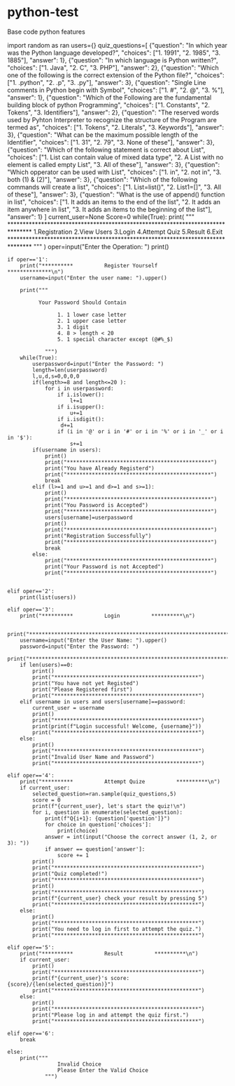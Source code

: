 # python-test
Base code python features

import random as ran
users={}
quiz_questions=[
    {"question": "In which year was the Python language developed?", "choices": ["1. 1991", "2. 1985", "3. 1885"], "answer": 1},
    {"question": "In which language is Python written?", "choices": ["1. Java", "2. C", "3. PHP"], "answer": 2},
    {"question": "Which one of the following is the correct extension of the Python file?", "choices": ["1. .python", "2. .p", "3. .py"], "answer": 3},
    {"question": "Single Line comments in Python begin with Symbol", "choices": ["1. #", "2. @", "3. %"], "answer": 1},
    {"question": "Which of the Following are the fundamental building block of python Programming", "choices": ["1. Constants", "2. Tokens", "3. Identifiers"], "answer": 2},
    {"question": "The reserved words used by Pyhton Interpreter to recognize the structure of the Program are termed as", "choices": ["1. Tokens", "2. Literals", "3. Keywords"], "answer": 3},
    {"question": "What can be the maximum possible length of the Identifier", "choices": ["1. 31", "2. 79", "3. None of these"], "answer": 3},
    {"question": "Which of the following statement is correct about List", "choices": ["1. List can contain value of mixed data type", "2. A List with no element is called empty List", "3. All of these"], "answer": 3},
    {"question": "Which opperator can be used with List", "choices": ["1. in", "2. not in", "3. both (1) & (2)"], "answer": 3},
    {"question": "Which of the following commands will create a list", "choices": ["1. List=list()", "2. List1=[]", "3. All of these"], "answer": 3},
    {"question": "What is the use of append() function in list", "choices": ["1. It adds an items to the end of the list", "2. It adds an item anywhere in list", "3. It adds an items to the beginning of the list"], "answer": 1}
]
current_user=None
Score=0
while(True):
    print(
        """
        *******************************************************************************
                    1.Registration
                    2.View Users
                    3.Login
                    4.Attempt Quiz
                    5.Result
                    6.Exit
        *******************************************************************************
        """
    )
    oper=input("Enter the Operation: ")
    print()

    if oper=='1':
        print("**********          Register Yourself          **************\n")
        username=input("Enter the user name: ").upper()
        
        print("""
              
              Your Password Should Contain

                    1. 1 lower case letter
                    2. 1 upper case letter
                    3. 1 digit
                    4. 8 > length < 20
                    5. 1 special character except (@#%_$)
              
                """)
        while(True):
            userpassword=input("Enter the Password: ")
            length=len(userpassword)
            l,u,d,s=0,0,0,0
            if(length>=8 and length<=20 ):
                for i in userpassword:
                    if i.islower():
                        l+=1
                    if i.isupper():
                        u+=1
                    if i.isdigit():
                     d+=1
                    if (i in '@' or i in '#' or i in '%' or i in '_' or i in '$'):
                        s+=1
            if(username in users):
                print()
                print("**********************************************")
                print("You have Already Registerd")
                print("**********************************************")
                break
            elif (l>=1 and u>=1 and d>=1 and s>=1):
                print()
                print("**********************************************")
                print("You Password is Accepted")
                print("**********************************************")
                users[username]=userpassword
                print()
                print("**********************************************")
                print("Registration Successfully")
                print("**********************************************")
                break
            else:
                print("**********************************************")
                print("Your Password is not Accepted")
                print("**********************************************")
            
    
    elif oper=='2':
        print(list(users))
        
    elif oper=='3':
        print("**********          Login          **********\n")

        print("****************************************************************")
        username=input("Enter the User Name: ").upper()
        password=input("Enter the Password: ")
        print("****************************************************************")
        if len(users)==0:
            print()
            print("**********************************************")
            print("You have not yet Registed")
            print("Please Registered first")
            print("**********************************************")
        elif username in users and users[username]==password:
            current_user = username
            print()
            print("**********************************************")
            print(print(f"Login successful! Welcome, {username}"))
            print("**********************************************")
        else:
            print()
            print("**********************************************")
            print("Invalid User Name and Password")
            print("**********************************************")
    
    elif oper=='4':
        print("**********          Attempt Quize          **********\n")
        if current_user:
            selected_question=ran.sample(quiz_questions,5)
            score = 0
            print(f"{current_user}, let's start the quiz!\n")
            for i, question in enumerate(selected_question):
                print(f"Q{i+1}: {question['question']}")
                for choice in question['choices']:
                    print(choice)
                answer = int(input("Choose the correct answer (1, 2, or 3): "))
                if answer == question['answer']:
                    score += 1
            print()
            print("**********************************************")
            print("Quiz completed!")
            print("**********************************************")
            print()
            print("**********************************************")
            print(f"{current_user} check your result by pressing 5")
            print("**********************************************")
        else:
            print()
            print("**********************************************")
            print("You need to log in first to attempt the quiz.")
            print("**********************************************")
    
    elif oper=='5':
        print("**********          Result          **********\n")
        if current_user:
            print()
            print("**********************************************")
            print(f"{current_user}'s score: {score}/{len(selected_question)}")
            print("**********************************************")
        else:
            print()
            print("**********************************************")
            print("Please log in and attempt the quiz first.")
            print("**********************************************")

    elif oper=='6':
        break

    else:
        print("""
                    Invalid Choice
                    Please Enter the Valid Choice
                """)
